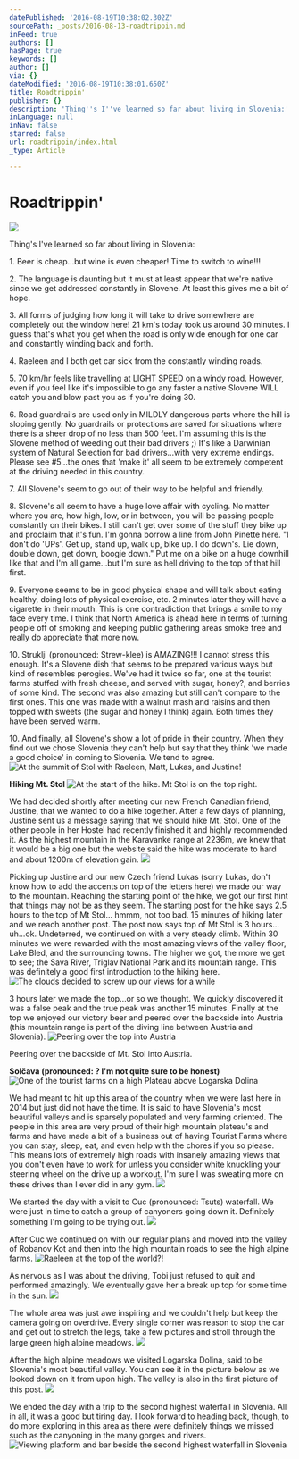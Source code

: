 ```yaml
---
datePublished: '2016-08-19T10:38:02.302Z'
sourcePath: _posts/2016-08-13-roadtrippin.md
inFeed: true
authors: []
hasPage: true
keywords: []
author: []
via: {}
dateModified: '2016-08-19T10:38:01.650Z'
title: Roadtrippin'
publisher: {}
description: 'Thing''s I''ve learned so far about living in Slovenia:'
inLanguage: null
inNav: false
starred: false
url: roadtrippin/index.html
_type: Article

---
```

# **Roadtrippin'**
![](https://the-grid-user-content.s3-us-west-2.amazonaws.com/711149c1-6864-4806-8022-681be3994111.jpg)

Thing's I've learned so far about living in Slovenia:

1\. Beer is cheap...but wine is even cheaper! Time to switch to wine!!!

2\. The language is daunting but it must at least appear that we're native since we get addressed constantly in Slovene. At least this gives me a bit of hope.

3\. All forms of judging how long it will take to drive somewhere are completely out the window here! 21 km's today took us around 30 minutes. I guess that's what you get when the road is only wide enough for one car and constantly winding back and forth.

4\. Raeleen and I both get car sick from the constantly winding roads.

5\. 70 km/hr feels like travelling at LIGHT SPEED on a windy road. However, even if you feel like it's impossible to go any faster a native Slovene WILL catch you and blow past you as if you're doing 30\.

6\. Road guardrails are used only in MILDLY dangerous parts where the hill is sloping gently. No guardrails or protections are saved for situations where there is a sheer drop of no less than 500 feet. I'm assuming this is the Slovene method of weeding out their bad drivers ;) It's like a Darwinian system of Natural Selection for bad drivers...with very extreme endings. Please see \#5...the ones that 'make it' all seem to be extremely competent at the driving needed in this country.

7\. All Slovene's seem to go out of their way to be helpful and friendly.

8\. Slovene's all seem to have a huge love affair with cycling. No matter where you are, how high, low, or in between, you will be passing people constantly on their bikes. I still can't get over some of the stuff they bike up and proclaim that it's fun. I'm gonna borrow a line from John Pinette here. "I don't do 'UPs'. Get up, stand up, walk up, bike up. I do down's. Lie down, double down, get down, boogie down." Put me on a bike on a huge downhill like that and I'm all game...but I'm sure as hell driving to the top of that hill first.

9\. Everyone seems to be in good physical shape and will talk about eating healthy, doing lots of physical exercise, etc. 2 minutes later they will have a cigarette in their mouth. This is one contradiction that brings a smile to my face every time. I think that North America is ahead here in terms of turning people off of smoking and keeping public gathering areas smoke free and really do appreciate that more now.

10\. Struklji (pronounced: Strew-klee) is AMAZING!!! I cannot stress this enough. It's a Slovene dish that seems to be prepared various ways but kind of resembles perogies. We've had it twice so far, one at the tourist farms stuffed with fresh cheese, and served with sugar, honey?, and berries of some kind. The second was also amazing but still can't compare to the first ones. This one was made with a walnut mash and raisins and then topped with sweets (the sugar and honey I think) again. Both times they have been served warm.

10\. And finally, all Slovene's show a lot of pride in their country. When they find out we chose Slovenia they can't help but say that they think 'we made a good choice' in coming to Slovenia. We tend to agree.
![At the summit of Stol with Raeleen, Matt, Lukas, and Justine!](https://the-grid-user-content.s3-us-west-2.amazonaws.com/f0691364-0974-4e88-925c-28e2a8db4edb.jpg)

**Hiking Mt. Stol**
![At the start of the hike.  Mt Stol is on the top right. ](https://the-grid-user-content.s3-us-west-2.amazonaws.com/18d1fb62-3725-407a-a8cd-686a15d5b6cc.jpg)

We had decided shortly after meeting our new French Canadian friend, Justine, that we wanted to do a hike together. After a few days of planning, Justine sent us a message saying that we should hike Mt. Stol. One of the other people in her Hostel had recently finished it and highly recommended it. As the highest mountain in the Karavanke range at 2236m, we knew that it would be a big one but the website said the hike was moderate to hard and about 1200m of elevation gain.
![](https://the-grid-user-content.s3-us-west-2.amazonaws.com/b85bbaae-1960-4aaa-82e8-5da580a67ae6.jpg)

Picking up Justine and our new Czech friend Lukas (sorry Lukas, don't know how to add the accents on top of the letters here) we made our way to the mountain. Reaching the starting point of the hike, we got our first hint that things may not be as they seem. The starting post for the hike says 2.5 hours to the top of Mt Stol... hmmm, not too bad. 15 minutes of hiking later and we reach another post. The post now says top of Mt Stol is 3 hours... uh...ok. Undeterred, we continued on with a very steady climb. Within 30 minutes we were rewarded with the most amazing views of the valley floor, Lake Bled, and the surrounding towns. The higher we got, the more we get to see; the Sava River, Triglav National Park and its mountain range. This was definitely a good first introduction to the hiking here.
![The clouds decided to screw up our views for a while](https://the-grid-user-content.s3-us-west-2.amazonaws.com/1576313b-d62b-415c-9dfd-079ccba4e366.jpg)

3 hours later we made the top...or so we thought. We quickly discovered it was a false peak and the true peak was another 15 minutes. Finally at the top we enjoyed our victory beer and peered over the backside into Austria (this mountain range is part of the diving line between Austria and Slovenia).
![Peering over the top into Austria](https://the-grid-user-content.s3-us-west-2.amazonaws.com/2e26df3d-e5db-4157-b4ac-0c66ae381767.jpg)

Peering over the backside of Mt. Stol into Austria.

**Solčava (pronounced: ? I'm not quite sure to be honest)**
![One of the tourist farms on a high Plateau above Logarska Dolina](https://the-grid-user-content.s3-us-west-2.amazonaws.com/d158cf19-95c1-428e-88ab-42835172ac07.jpg)

We had meant to hit up this area of the country when we were last here in 2014 but just did not have the time. It is said to have Slovenia's most beautiful valleys and is sparsely populated and very farming oriented. The people in this area are very proud of their high mountain plateau's and farms and have made a bit of a business out of having Tourist Farms where you can stay, sleep, eat, and even help with the chores if you so please. This means lots of extremely high roads with insanely amazing views that you don't even have to work for unless you consider white knuckling your steering wheel on the drive up a workout. I'm sure I was sweating more on these drives than I ever did in any gym.
![](https://the-grid-user-content.s3-us-west-2.amazonaws.com/345be286-4766-4ea6-88e0-117aea9b5b19.jpg)

We started the day with a visit to Cuc (pronounced: Tsuts) waterfall. We were just in time to catch a group of canyoners going down it. Definitely something I'm going to be trying out.
![](https://the-grid-user-content.s3-us-west-2.amazonaws.com/8c7a8a25-d438-4538-98cf-1022cc45b20c.jpg)

After Cuc we continued on with our regular plans and moved into the valley of Robanov Kot and then into the high mountain roads to see the high alpine farms.
![Raeleen at the top of the world?!](https://the-grid-user-content.s3-us-west-2.amazonaws.com/cbcd596e-6488-456d-a7bf-935e2d23e833.jpg)

As nervous as I was about the driving, Tobi just refused to quit and performed amazingly. We eventually gave her a break up top for some time in the sun.
![](https://the-grid-user-content.s3-us-west-2.amazonaws.com/5b58b332-7a90-4d0f-ac8c-7a7851a453ca.jpg)

The whole area was just awe inspiring and we couldn't help but keep the camera going on overdrive. Every single corner was reason to stop the car and get out to stretch the legs, take a few pictures and stroll through the large green high alpine meadows.
![](https://the-grid-user-content.s3-us-west-2.amazonaws.com/ae5fec2a-e291-4c02-a7c0-6d208ee691c5.jpg)

After the high alpine meadows we visited Logarska Dolina, said to be Slovenia's most beautiful valley. You can see it in the picture below as we looked down on it from upon high. The valley is also in the first picture of this post.
![](https://the-grid-user-content.s3-us-west-2.amazonaws.com/2e88cfed-b951-41cd-ad39-38c3007c579a.jpg)

We ended the day with a trip to the second highest waterfall in Slovenia. All in all, it was a good but tiring day. I look forward to heading back, though, to do more exploring in this area as there were definitely things we missed such as the canyoning in the many gorges and rivers.
![Viewing platform and bar beside the second highest waterfall in Slovenia](https://the-grid-user-content.s3-us-west-2.amazonaws.com/b56b86ae-2b73-4be5-8938-90d3f5f6672e.jpg)